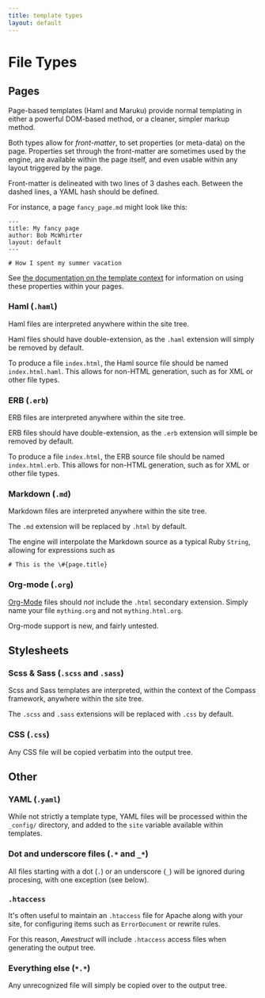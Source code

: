 ```yaml
---
title: template types
layout: default
---
```


<div class="page-header">
<h1>File Types</h1>
</div>

## Pages

Page-based templates (Haml and Maruku) provide normal templating in either
a powerful DOM-based method, or a cleaner, simpler markup method.

Both types allow for *front-matter*, to set properties (or meta-data) on
the page.  Properties set through the front-matter are sometimes used by the
engine, are available within the page itself, and even usable within any
layout triggered by the page.

Front-matter is delineated with two lines of 3 dashes each.  Between the
dashed lines, a YAML hash should be defined.
 
For instance, a page `fancy_page.md` might look like this:

    ---
    title: My fancy page
    author: Bob McWhirter
    layout: default
    ---

    # How I spent my summer vacation

See [the documentation on the template context](/template_context/)
for information on using these properties within your pages.

### Haml (`.haml`)

Haml files are interpreted anywhere within the site tree.

Haml files should have double-extension, as the `.haml` extension
will simply be removed by default.

To produce a file `index.html`, the Haml source file should be
named `index.html.haml`.  This allows for non-HTML generation,
such as for XML or other file types.

### ERB (`.erb`)

ERB files are interpreted anywhere within the site tree.

ERB files should have double-extension, as the `.erb` extension
will simple be removed by default.

To produce a file `index.html`, the ERB source file should be
named `index.html.erb`.  This allows for non-HTML generation,
such as for XML or other file types.

### Markdown (`.md`)

Markdown files are interpreted anywhere within the site tree.

The `.md` extension will be replaced by `.html` by default.

The engine will interpolate the Markdown source as a typical
Ruby `String`, allowing for expressions such as

    # This is the \#{page.title}

### Org-mode (`.org`)

[Org-Mode](http://orgmode.org/) files should *not* include the `.html` secondary
extension.  Simply name your file `mything.org` and not
`mything.html.org`.

Org-mode support is new, and fairly untested.

## Stylesheets

### Scss & Sass (`.scss` and `.sass`)

Scss and Sass templates are interpreted, within the context of the Compass
framework, anywhere within the site tree.

The `.scss` and `.sass` extensions will be replaced with `.css` by default.

### CSS (`.css`)

Any CSS file will be copied verbatim into the output tree.

## Other

### YAML (`.yaml`)

While not strictly a template type, YAML files will
be processed within the `_config/` directory, and added
to the `site` variable available within templates.

### Dot and underscore files (`.*` and `_*`)

All files starting with a dot (`.`) or an underscore (`_`) will be
ignored during procesing, with one exception (see below).

### `.htaccess`

It's often useful to maintain an `.htaccess` file for Apache along
with your site, for configuring items such as `ErrorDocument` or
rewrite rules.  

For this reason, *Awestruct* will include `.htaccess` access files
when generating the output tree.

### Everything else (`*.*`)

Any unrecognized file will simply be copied over to the output tree.

